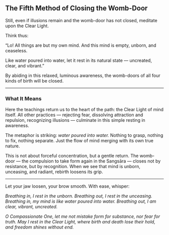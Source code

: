 ## The Fifth Method of Closing the Womb-Door

Still, even if illusions remain and the womb-door has not closed, meditate upon the Clear Light.

Think thus:

“Lo! All things are but my own mind. And this mind is empty, unborn, and ceaseless.

Like water poured into water, let it rest in its natural state — uncreated, clear, and vibrant.”

By abiding in this relaxed, luminous awareness, the womb-doors of all four kinds of birth will be closed.

---

### What It Means

Here the teachings return us to the heart of the path: the Clear Light of mind itself. All other practices — rejecting fear, dissolving attraction and repulsion, recognizing illusions — culminate in this simple resting in awareness.

The metaphor is striking: *water poured into water.* Nothing to grasp, nothing to fix, nothing separate. Just the flow of mind merging with its own true nature.

This is not about forceful concentration, but a gentle return. The womb-door — the compulsion to take form again in the Sangsāra — closes not by resistance, but by recognition. When we see that mind is unborn, unceasing, and radiant, rebirth loosens its grip.

---

Let your jaw loosen, your brow smooth. With ease, whisper:

*Breathing in, I rest in the unborn.
Breathing out, I rest in the unceasing.
Breathing in, my mind is like water poured into water.
Breathing out, I am clear, vibrant, uncreated.*

*O Compassionate One,
let me not mistake form for substance,
nor fear for truth.
May I rest in the Clear Light,
where birth and death lose their hold,
and freedom shines without end.*
